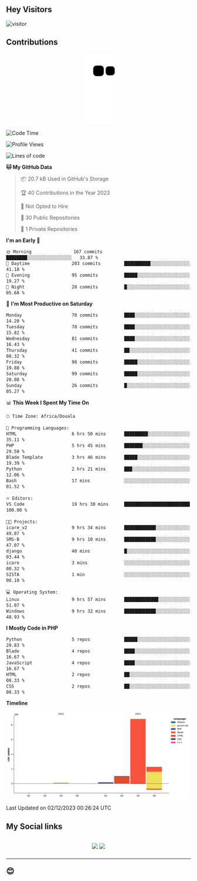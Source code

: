 ## Hey Visitors
![visitor](https://profile-counter.glitch.me/Fotsingboris/count.svg)

## Contributions
<p align="center">
  <img src="https://raw.githubusercontent.com/Fotsingboris/Fotsingboris/output/github-contribution-grid-snake.svg" />
</p>

<!--START_SECTION:waka-->
![Code Time](http://img.shields.io/badge/Code%20Time-743%20hrs%2037%20mins-blue)

![Profile Views](http://img.shields.io/badge/Profile%20Views-0-blue)

![Lines of code](https://img.shields.io/badge/From%20Hello%20World%20I%27ve%20Written-12.3%20million%20lines%20of%20code-blue)

**🐱 My GitHub Data** 

> 📦 20.7 kB Used in GitHub's Storage 
 > 
> 🏆 40 Contributions in the Year 2023
 > 
> 🚫 Not Opted to Hire
 > 
> 📜 30 Public Repositories 
 > 
> 🔑 1 Private Repositories 
 > 
**I'm an Early 🐤** 

```text
🌞 Morning                167 commits         ████████░░░░░░░░░░░░░░░░░   33.87 % 
🌆 Daytime                203 commits         ██████████░░░░░░░░░░░░░░░   41.18 % 
🌃 Evening                95 commits          █████░░░░░░░░░░░░░░░░░░░░   19.27 % 
🌙 Night                  28 commits          █░░░░░░░░░░░░░░░░░░░░░░░░   05.68 % 
```
📅 **I'm Most Productive on Saturday** 

```text
Monday                   70 commits          ████░░░░░░░░░░░░░░░░░░░░░   14.20 % 
Tuesday                  78 commits          ████░░░░░░░░░░░░░░░░░░░░░   15.82 % 
Wednesday                81 commits          ████░░░░░░░░░░░░░░░░░░░░░   16.43 % 
Thursday                 41 commits          ██░░░░░░░░░░░░░░░░░░░░░░░   08.32 % 
Friday                   98 commits          █████░░░░░░░░░░░░░░░░░░░░   19.88 % 
Saturday                 99 commits          █████░░░░░░░░░░░░░░░░░░░░   20.08 % 
Sunday                   26 commits          █░░░░░░░░░░░░░░░░░░░░░░░░   05.27 % 
```


📊 **This Week I Spent My Time On** 

```text
🕑︎ Time Zone: Africa/Douala

💬 Programming Languages: 
HTML                     6 hrs 50 mins       █████████░░░░░░░░░░░░░░░░   35.11 % 
PHP                      5 hrs 45 mins       ███████░░░░░░░░░░░░░░░░░░   29.50 % 
Blade Template           3 hrs 46 mins       █████░░░░░░░░░░░░░░░░░░░░   19.39 % 
Python                   2 hrs 21 mins       ███░░░░░░░░░░░░░░░░░░░░░░   12.06 % 
Bash                     17 mins             ░░░░░░░░░░░░░░░░░░░░░░░░░   01.52 % 

🔥 Editors: 
VS Code                  19 hrs 30 mins      █████████████████████████   100.00 % 

🐱‍💻 Projects: 
icare_v2                 9 hrs 34 mins       ████████████░░░░░░░░░░░░░   49.07 % 
SMS-B                    9 hrs 10 mins       ████████████░░░░░░░░░░░░░   47.07 % 
django                   40 mins             █░░░░░░░░░░░░░░░░░░░░░░░░   03.44 % 
icare                    3 mins              ░░░░░░░░░░░░░░░░░░░░░░░░░   00.32 % 
SISTA                    1 min               ░░░░░░░░░░░░░░░░░░░░░░░░░   00.10 % 

💻 Operating System: 
Linux                    9 hrs 57 mins       █████████████░░░░░░░░░░░░   51.07 % 
Windows                  9 hrs 32 mins       ████████████░░░░░░░░░░░░░   48.93 % 
```

**I Mostly Code in PHP** 

```text
Python                   5 repos             █████░░░░░░░░░░░░░░░░░░░░   20.83 % 
Blade                    4 repos             ████░░░░░░░░░░░░░░░░░░░░░   16.67 % 
JavaScript               4 repos             ████░░░░░░░░░░░░░░░░░░░░░   16.67 % 
HTML                     2 repos             ██░░░░░░░░░░░░░░░░░░░░░░░   08.33 % 
CSS                      2 repos             ██░░░░░░░░░░░░░░░░░░░░░░░   08.33 % 
```



**Timeline**

![Lines of Code chart](https://raw.githubusercontent.com/Fotsingboris/Fotsingboris/main/assets/bar_graph.png)


 Last Updated on 02/12/2023 00:26:24 UTC
<!--END_SECTION:waka-->

<h2>My Social links <h2>
<p align="center">
   <a href="https://linkedin.com/in/Fotsingboris-Mathieu"><img src="https://img.shields.io/badge/linkedin-%230077B5.svg?style=for-the-badge&logo=linkedin&logoColor=white"></a>
   <a href="https://instagram.com/Fotsingboris"><img src="https://img.shields.io/badge/instagram-%23E4405F.svg?style=for-the-badge&logo=Instagram&logoColor=white"></a>
  </p>
<hr>
😊
